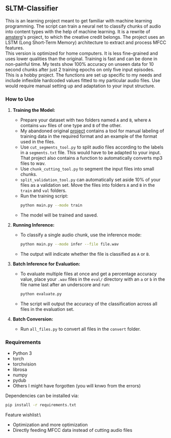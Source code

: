 ## SLTM-Classifier

This is an learning project meant to get familiar with machine learning programming. The script can train a neural net to classify chunks of audio into content types with the help of machine learning. It is a rewrite of [amsterg](https://github.com/amsterg/Podcast-Ad-Detection)'s project, to which the creative credit belongs. The project uses an LSTM (Long Short-Term Memory) architecture to extract and process MFCC features.\
This version is optimized for home computers. It is less fine-grained and uses lower qualities than the original. Training is fast and can be done in non-painful time.
My tests show 100% accuracy on unseen data for 10 second chunks after just 2 training epochs on only five input episodes.\
This is a hobby project. The functions are set up specific to my needs and include inflexible hardcoded values fitted to my particular audio files. Use would require manual setting up and adaptation to your input structure.

### How to Use

1. **Training the Model:**
   - Prepare your dataset with two folders named `A` and `B`, where `A` contains `wav` files of one type and `B` of the other.
   - My abandoned original  [project](https://github.com/Taylor-eOS/dual-model-classifier) contains a tool for manual labeling of training data in the required format and an example of the format used in the files.
   - Use `cut_segments_tool.py` to split audio files according to the labels in a `segments.txt` file. This would have to be adapted to your input. That project also contains a function to automatically converts mp3 files to wav.
   - Use `chunk_cutting_tool.py` to segment the input files into small chunks.
   - `split_validation_tool.py` can automatically set aside 10% of your files as a validation set. Move the files into folders `A` and `B` in the `train` and `val` folders.
   - Run the training script:
     ```bash
     python main.py --mode train
     ```
   - The model will be trained and saved.

2. **Running Inference:**
   - To classify a single audio chunk, use the inference mode:
     ```bash
     python main.py --mode infer --file file.wav
     ```
   - The output will indicate whether the file is classified as `A` or `B`.

3. **Batch Inference for Evaluation:**
   - To evaluate multiple files at once and get a percentage accuracy value, place your `.wav` files in the `eval/` directory with an `a` or `b` in the file name last after an underscore and run:
     ```bash
     python evaluate.py
     ```
   - The script will output the accuracy of the classification across all files in the evaluation set.

4. **Batch Conversion:**
   - Run `all_files.py` to convert all files in the `convert` folder.

### Requirements

- Python 3
- torch
- torchvision
- librosa
- numpy
- pydub
- Others I might have forgotten (you will knwo from the errors)

Dependencies can be installed via:
  ```bash
  pip install -r requirements.txt
  ```

Feature wishlist:\
- Optimization and more optimization
- Directly feeding MFCC data instead of cutting audio files
